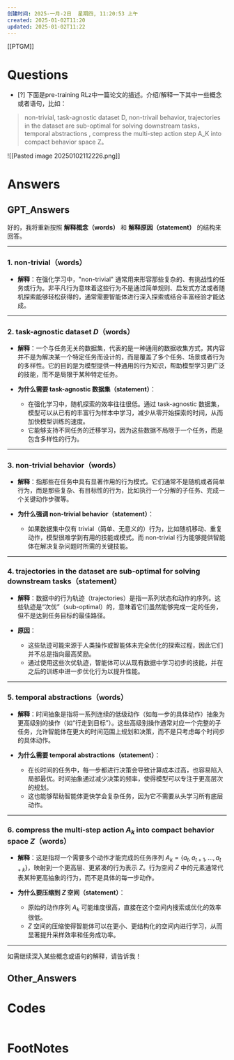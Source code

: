 ```yaml
---
创建时间: 2025-一月-2日  星期四, 11:20:53 上午
created: 2025-01-02T11:20
updated: 2025-01-02T11:22
---
```

[[PTGM]]

# Questions

- [?] 下面是pre-training RLz中一篇论文的描述。介绍/解释一下其中一些概念或者语句，比如：

>non-trivial, 
>task-agnostic dataset D, 
>non-trivail behavior, 
>trajectories in the dataset are sub-optimal for solving downstream tasks，
> temporal abstractions , 
> compress the multi-step action step A_K into compact behavior space Z。

![[Pasted image 20250102112226.png]]
# Answers

## GPT_Answers
好的，我将重新按照 **解释概念（words）** 和 **解释原因（statement）** 的结构来回答。

---

### 1. **non-trivial（words）**
- **解释**：在强化学习中，"non-trivial" 通常用来形容那些复杂的、有挑战性的任务或行为。非平凡行为意味着这些行为不是通过简单规则、启发式方法或者随机探索能够轻松获得的，通常需要智能体进行深入探索或结合丰富经验才能达成。

---

### 2. **task-agnostic dataset $D$（words）**
- **解释**：一个与任务无关的数据集，代表的是一种通用的数据收集方式，其内容并不是为解决某一个特定任务而设计的，而是覆盖了多个任务、场景或者行为的多样性。它的目的是为模型提供一种通用的行为知识，帮助模型学习更广泛的技能，而不是局限于某种特定任务。

- **为什么需要 task-agnostic 数据集（statement）**：  
   - 在强化学习中，随机探索的效率往往很低。通过 task-agnostic 数据集，模型可以从已有的丰富行为样本中学习，减少从零开始探索的时间，从而加快模型训练的速度。
   - 它能够支持不同任务的迁移学习，因为这些数据不局限于一个任务，而是包含多样性的行为。

---

### 3. **non-trivial behavior（words）**
- **解释**：指那些在任务中具有显著作用的行为模式。它们通常不是随机或者简单行为，而是那些复杂、有目标性的行为，比如执行一个分解的子任务、完成一个关键动作步骤等。

- **为什么强调 non-trivial behavior（statement）**：  
   - 如果数据集中仅有 trivial（简单、无意义的）行为，比如随机移动、重复动作，模型很难学到有用的技能或模式。而 non-trivial 行为能够提供智能体在解决复杂问题时所需的关键技能。

---

### 4. **trajectories in the dataset are sub-optimal for solving downstream tasks（statement）**
- **解释**：数据中的行为轨迹（trajectories）是指一系列状态和动作的序列。这些轨迹是“次优”（sub-optimal）的，意味着它们虽然能够完成一定的任务，但不是达到任务目标的最佳路径。  

- **原因**：
   - 这些轨迹可能来源于人类操作或智能体未完全优化的探索过程，因此它们并不总是指向最高奖励。
   - 通过使用这些次优轨迹，智能体可以从现有数据中学习初步的技能，并在之后的训练中进一步优化行为以提升性能。

---

### 5. **temporal abstractions（words）**
- **解释**：时间抽象是指将一系列连续的低级动作（如每一步的具体动作）抽象为更高级别的操作（如“行走到目标”）。这些高级别操作通常对应一个完整的子任务，允许智能体在更大的时间范围上规划和决策，而不是只考虑每个时间步的具体动作。

- **为什么需要 temporal abstractions（statement）**：  
   - 在长时间的任务中，每一步都进行决策会导致计算成本过高，也容易陷入局部最优。时间抽象通过减少决策的频率，使得模型可以专注于更高层次的规划。
   - 这也能够帮助智能体更快学会复杂任务，因为它不需要从头学习所有底层动作。

---

### 6. **compress the multi-step action $A_k$ into compact behavior space $Z$（words）**
- **解释**：这是指将一个需要多个动作才能完成的任务序列 $A_k = \{a_t, a_{t+1}, ..., a_{t+k}\}$，映射到一个更高层、更紧凑的行为表示 $Z$。行为空间 $Z$ 中的元素通常代表某种更高抽象的行为，而不是具体的每一步动作。

- **为什么要压缩到 $Z$ 空间（statement）**：  
   - 原始的动作序列 $A_k$ 可能维度很高，直接在这个空间内搜索或优化的效率很低。
   - $Z$ 空间的压缩使得智能体可以在更小、更结构化的空间内进行学习，从而显著提升采样效率和任务成功率。

---

如需继续深入某些概念或语句的解释，请告诉我！

## Other_Answers


# Codes

```python

```


# FootNotes
